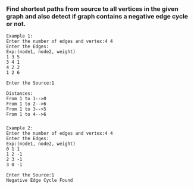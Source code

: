 ### Find shortest paths from source to all vertices in the given graph and also detect if graph contains a negative edge cycle or not.

    Example 1:
    Enter the number of edges and vertex:4 4
	Enter the Edges:
	Exp:(node1, node2, weight)
	1 3 5
	3 4 1
	4 2 2
	1 2 6

	Enter the Source:1

	Distances:
	From 1 to 1-->0
	From 1 to 2-->6
	From 1 to 3-->5
	From 1 to 4-->6

###

	Example 2:
	Enter the number of edges and vertex:4 4
	Enter the Edges:
	Exp:(node1, node2, weight)
	0 1 1
	1 2 -1
	2 3 -1
	3 0 -1

	Enter the Source:1
	Negative Edge Cycle Found